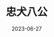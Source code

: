 ---
layout: movie-review
title: 忠犬八公
description: >
category: 电影
img: assets/img/movie/2023/zhong_quan_ba_gong_zhong_guo.webp
star: 4
date: 2023-06-27
---